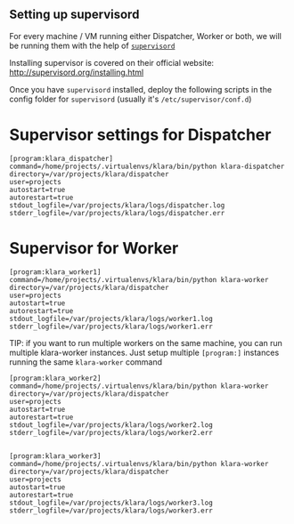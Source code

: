 ## Setting up supervisord

For every machine / VM running either Dispatcher, Worker or both, we will be running them with the help of [`supervisord`](http://supervisord.org)

Installing supervisor is covered on their official website: http://supervisord.org/installing.html

Once you have `supervisord` installed, deploy the following scripts in the config 
folder for `supervisord` (usually it's `/etc/supervisor/conf.d`)

# Supervisor settings for Dispatcher
```
[program:klara_dispatcher]
command=/home/projects/.virtualenvs/klara/bin/python klara-dispatcher
directory=/var/projects/klara/dispatcher
user=projects
autostart=true
autorestart=true
stdout_logfile=/var/projects/klara/logs/dispatcher.log
stderr_logfile=/var/projects/klara/logs/dispatcher.err
```

# Supervisor for Worker

```
[program:klara_worker1]
command=/home/projects/.virtualenvs/klara/bin/python klara-worker
directory=/var/projects/klara/dispatcher
user=projects
autostart=true
autorestart=true
stdout_logfile=/var/projects/klara/logs/worker1.log
stderr_logfile=/var/projects/klara/logs/worker1.err
```

TIP: if you want to run multiple workers on the same machine, you can run multiple klara-worker instances. Just setup multiple `[program:]` instances running the 
same `klara-worker` command

```
[program:klara_worker2]
command=/home/projects/.virtualenvs/klara/bin/python klara-worker
directory=/var/projects/klara/dispatcher
user=projects
autostart=true
autorestart=true
stdout_logfile=/var/projects/klara/logs/worker2.log
stderr_logfile=/var/projects/klara/logs/worker2.err


[program:klara_worker3]
command=/home/projects/.virtualenvs/klara/bin/python klara-worker
directory=/var/projects/klara/dispatcher
user=projects
autostart=true
autorestart=true
stdout_logfile=/var/projects/klara/logs/worker3.log
stderr_logfile=/var/projects/klara/logs/worker3.err
```